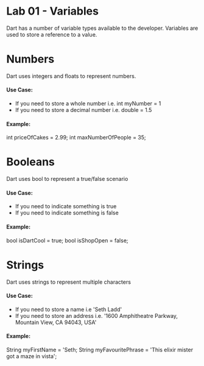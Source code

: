 # Lab 01 - Variables

Dart has a number of variable types available to the developer.
Variables are used to store a reference to a value.

# Numbers

Dart uses integers and floats to represent numbers.

#### Use Case:

* If you need to store a whole number i.e. int myNumber = 1
* If you need to store a decimal number i.e. double = 1.5 

#### Example: 

int priceOfCakes = 2.99;
int maxNumberOfPeople = 35;

# Booleans 

Dart uses bool to represent a true/false scenario

#### Use Case:

* If you need to indicate something is true 
* If you need to indicate something is false 

#### Example: 

bool isDartCool = true;
bool isShopOpen = false;

# Strings

Dart uses strings to represent multiple characters

#### Use Case:

* If you need to store a name i.e 'Seth Ladd'
* If you need to store an address i.e. '1600 Amphitheatre Parkway, Mountain View, CA 94043, USA'

#### Example: 

String myFirstName = 'Seth;
String myFavouritePhrase = 'This elixir mister got a maze in vista';



